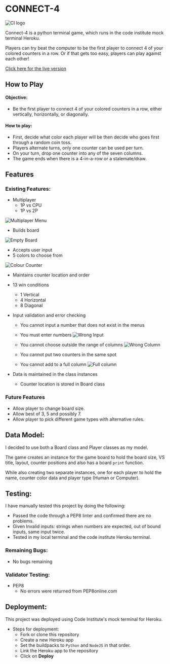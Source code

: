 # CONNECT-4

![CI logo](assets/images/readme/title_header.png)

Connect-4 is a python terminal game, which runs in the code institute mock terminal Heroku.

Players can try beat the computer to be the first player to connect 4 of your colored counters in a row.
Or if that gets too easy, players can play against each other!

[Click here for the live version](https://connect-4-ci.herokuapp.com/)

## How to Play
#### Objective:
* Be the first player to connect 4 of your colored counters in a row, either vertically, horizontally, or diagonally.

#### How to play:
* First, decide what color each player will be then decide who goes first through a random coin toss.
* Players alternate turns, only one counter can be used per turn.
* On your turn, drop one counter into any of the seven columns.
* The game ends when there is a 4-in-a-row or a stalemate/draw.

## Features
### Existing Features:
* Multiplayer
    * 1P vs CPU
    * 1P vs 2P

![Multiplayer Menu](assets/images/readme/multiplayer.png)
* Builds board

![Empty Board](assets/images/readme/empty_board.png)
* Accepts user input
* 5 colors to choose from

![Colour Counter](assets/images/readme/colour_counter.png)
* Maintains counter location and order
* 13 win conditions
    * 1 Vertical
    * 4 Horizontal
    * 8 Diagonal
* Input validation and error checking
    * You cannot input a number that does not exist in the menus
    * You must enter numbers
    ![Wrong Input](assets/images/readme/wrong_input.png)

    * You cannot choose outside the range of columns
    ![Wrong Column](assets/images/readme/wrong_column.png)
    * You cannot put two counters in the same spot
    * You cannot add to a full column
    ![Full column](assets/images/readme/full_column.png)

* Data is maintained in the class instances
    * Counter location is stored in Board class


### Future Features
* Allow player to change board size.
* Allow best of 3, 5 and possibly 7.
* Allow player to pick different game types with alternative rules.

## Data Model:
I decided to use both a Board class and Player classes as my model. 

The game creates an instance for the game board to hold the board size, VS title, layout, counter positions and also has a board `print` function.

While also creating two separate instances, one for each player to hold the name, counter color data and player type (Human or Computer).

## Testing:
I have manually tested this project by doing the following:
* Passed the code through a PEP8 linter and confirmed there are no problems.
* Given Invalid inputs: strings when numbers are expected, out of bound inputs, same input twice.
* Tested in my local terminal and the code institute Heroku terminal.

### Remaining Bugs:
* No bugs remaining

### Validator Testing:
* PEP8
    * No errors were returned from PEP8online.com

## Deployment:
This project was deployed using Code Institute's mock terminal for Heroku.
* Steps for deployment:
    * Fork or clone this repository
    * Create a new Heroku app
    * Set the buildpacks to `Python` and `NodeJS` in that order.
    * Link the Heroku app to the repository
    * Click on **Deploy**
